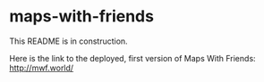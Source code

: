 # maps-with-friends

This README is in construction. 

Here is the link to the deployed, first version of Maps With Friends:
http://mwf.world/
